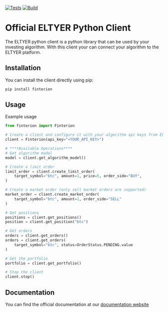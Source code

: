 [![Tests](https://github.com/ELTYER/eltyer-python-client/actions/workflows/test.yml/badge.svg)](https://github.com/ELTYER/eltyer-python-client/actions/workflows/test.yml)
[![Build](https://github.com/ELTYER/eltyer-python-client/actions/workflows/build.yml/badge.svg)](https://github.com/ELTYER/eltyer-python-client/actions/workflows/build.yml)
# Official ELTYER Python Client

The ELTYER python client is a python library that can be used by your 
investing algorithm. With this client your can connect your algorithm to 
the ELTYER platform.

## Installation
You can install the client directly using pip:

```sh
pip install finterion
```

## Usage
Example usage
```python
from finterion import Finterion

# Create a client and configure it with your algorithm api keys from ELTYER
client = Finterion(api_key="<YOUR_API_KEY>")

# ****Available Operations****
# Get algorithm model
model = client.get_algorithm_model()

# Create a limit order
limit_order = client.create_limit_order(
    target_symbol="btc", amount=1, price=5, order_side="BUY",
)

# Create a market order (only sell market orders are supported)
market_order = client.create_market_order(
    target_symbol="btc", amount=1, order_side="SELL"
)

# Get positions
positions = client.get_positions()
position = client.get_position("btc")

# Get orders
orders = client.get_orders()
orders = client.get_orders(
    target_symbol="btc", status=OrderStatus.PENDING.value
)

# Get the portfolio
portfolio = client.get_portfolio()

# Stop the client
client.stop()
```

## Documentation
You can find the official documentation at our [documentation website](https://docs.eltyer.com/python-client/introduction)



